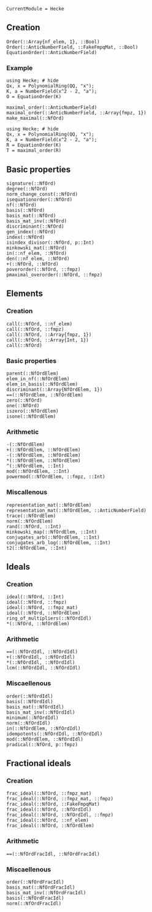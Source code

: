 ```@meta
CurrentModule = Hecke
```

## Creation

```@docs
Order(::Array{nf_elem, 1}, ::Bool)
Order(::AnticNumberField, ::FakeFmpqMat, ::Bool)
EquationOrder(::AnticNumberField)
```

### Example

```@repl
using Hecke; # hide
Qx, x = PolynomialRing(QQ, "x");
K, a = NumberField(x^2 - 2, "a");
O = EquationOrder(K)
```

```@docs
maximal_order(::AnticNumberField)
maximal_order(::AnticNumberField, ::Array{fmpz, 1})
make_maximal(::NfOrd)
```

```@repl
using Hecke; # hide
Qx, x = PolynomialRing(QQ, "x");
K, a = NumberField(x^2 - 2, "a");
R = EquationOrder(K)
T = maximal_order(R)
```

## Basic properties

```@docs
signature(::NfOrd)
degree(::NfOrd)
norm_change_const(::NfOrd)
isequationorder(::NfOrd)
nf(::NfOrd)
basis(::NfOrd)
basis_mat(::NfOrd)
basis_mat_inv(::NfOrd)
discriminant(::NfOrd)
gen_index(::NfOrd)
index(::NfOrd)
isindex_divisor(::NfOrd, p::Int)
minkowski_mat(::NfOrd)
in(::nf_elem, ::NfOrd)
den(::nf_elem, ::NfOrd)
+(::NfOrd, ::NfOrd)
poverorder(::NfOrd, ::fmpz)
pmaximal_overorder(::NfOrd, ::fmpz)
```

## Elements

### Creation

```@docs
call(::NfOrd, ::nf_elem)
call(::NfOrd, ::fmpz)
call(::NfOrd, ::Array{fmpz, 1})
call(::NfOrd, ::Array{Int, 1})
call(::NfOrd)
```

### Basic properties

```@docs
parent(::NfOrdElem)
elem_in_nf(::NfOrdElem)
elem_in_basis(::NfOrdElem)
discriminant(::Array{NfOrdElem, 1})
==(::NfOrdElem, ::NfOrdElem)
zero(::NfOrd)
one(::NfOrd)
iszero(::NfOrdElem)
isone(::NfOrdElem)
```

### Arithmetic

```@docs
-(::NfOrdElem)
+(::NfOrdElem, ::NfOrdElem)
-(::NfOrdElem, ::NfOrdElem)
*(::NfOrdElem, ::NfOrdElem)
^(::NfOrdElem, ::Int)
mod(::NfOrdElem, ::Int)
powermod(::NfOrdElem, ::fmpz, ::Int)
```

### Miscallenous

```@docs
representation_mat(::NfOrdElem)
representation_mat(::NfOrdElem, ::AnticNumberField)
trace(::NfOrdElem)
norm(::NfOrdElem)
rand(::NfOrd, ::Int)
minkowski_map(::NfOrdElem, ::Int)
conjugates_arb(::NfOrdElem, ::Int)
conjugates_arb_log(::NfOrdElem, ::Int)
t2(::NfOrdElem, ::Int)
```

## Ideals

### Creation

```@docs
ideal(::NfOrd, ::Int)
ideal(::NfOrd, ::fmpz)
ideal(::NfOrd, ::fmpz_mat)
ideal(::NfOrd, ::NfOrdElem)
ring_of_multipliers(::NfOrdIdl)
*(::NfOrd, ::NfOrdElem)
```

### Arithmetic

```@docs
==(::NfOrdIdl, ::NfOrdIdl)
+(::NfOrdIdl, ::NfOrdIdl)
*(::NfOrdIdl, ::NfOrdIdl)
lcm(::NfOrdIdl, ::NfOrdIdl)
```

### Miscaellenous

```@docs
order(::NfOrdIdl)
basis(::NfOrdIdl)
basis_mat(::NfOrdIdl)
basis_mat_inv(::NfOrdIdl)
minimum(::NfOrdIdl)
norm(::NfOrdIdl)
in(::NfOrdElem, ::NfOrdIdl)
idempotents(::NfOrdIdl, ::NfOrdIdl)
mod(::NfOrdElem, ::NfOrdIdl)
pradical(::NfOrd, p::fmpz)
```

## Fractional ideals

### Creation

```@docs
frac_ideal(::NfOrd, ::fmpz_mat)
frac_ideal(::NfOrd, ::fmpz_mat, ::fmpz)
frac_ideal(::NfOrd, ::FakeFmpqMat)
frac_ideal(::NfOrd, ::NfOrdIdl)
frac_ideal(::NfOrd, ::NfOrdIdl, ::fmpz)
frac_ideal(::NfOrd, ::nf_elem)
frac_ideal(::NfOrd, ::NfOrdElem)
```

### Arithmetic
```@docs
==(::NfOrdFracIdl, ::NfOrdFracIdl)
```

### Miscaellenous

```@docs
order(::NfOrdFracIdl)
basis_mat(::NfOrdFracIdl)
basis_mat_inv(::NfOrdFracIdl)
basis(::NfOrdFracIdl)
norm(::NfOrdFracIdl)
```

